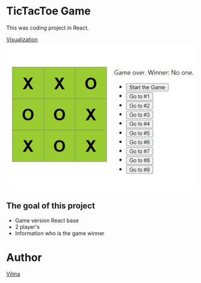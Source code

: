 # TicTacToe Game

This was coding project in React.

[Visualization](VilmaPa.github.com/tic-tac-toe-game/img/tictactoe.jpg)
[![solarized dualmode](https://github.com/VilmaPa/tic-tac-toe-game/raw/master/img/tictactoe.jpg)](#features)

## The goal of this project

* Game version React base
* 2 player's
* Information who is the game winner

# Author

[Vilma](https://github.com/VilmaPa)
